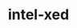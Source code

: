---
title: "intel-xed"
layout: cache
categories: [package, develop-2024-03-10]
meta: {"versions": ["2023.07.09"], "compilers": ["gcc@=11.4.0"], "oss": ["ubuntu22.04"], "platforms": ["linux"], "targets": ["x86_64_v3"], "stacks": ["e4s", "e4s-rocm-external", "root"], "num_specs": 1, "num_specs_by_stack": {"e4s-rocm-external": 1, "e4s": 1, "root": 1}}
spec_details: [{"hash": "dnoocycryftylslb3uuwokahxn5orn3s", "compiler": "gcc@=11.4.0", "versions": ["2023.07.09"], "os": "ubuntu22.04", "platform": "linux", "target": "x86_64_v3", "variants": ["build_system=generic", "~debug", "+pic"], "stacks": ["e4s-rocm-external", "e4s", "root"], "size": "-", "tarball": "https://binaries.spack.io/releases/develop-2024-03-10/build_cache/linux-ubuntu22.04-x86_64_v3/gcc-11.4.0/intel-xed-2023.07.09/linux-ubuntu22.04-x86_64_v3-gcc-11.4.0-intel-xed-2023.07.09-dnoocycryftylslb3uuwokahxn5orn3s.spack"}]
---